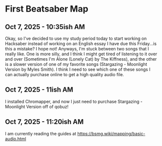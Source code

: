 # First Beatsaber Map

## Oct 7, 2025 - 10:35ish AM
Okay, so I've decided to use my study period today to start working on Hacksaber instead of working on an English essay I have due this Friday...is this a mistake? I hope not! Anyways, I'm stuck between two songs that I really like. One is more silly, and I think I might get tired of listening to it over and over (Sometimes I'm Alone (Lonely Cat) by The Kiffness), and the other is a slower version of one of my favorite songs (Stargazing - Moonlight Version by Myles Smith). I think I need to see which one of these songs I can actually purchase online to get a high quality audio file.

## Oct 7, 2025 - 11ish AM
I installed Chromapper, and now I just need to purchase Stargazing - Moonlight Version off of qobuz!

## Oct 7, 2025 - 11:20ish AM
I am currently reading the guides at https://bsmg.wiki/mapping/basic-audio.html
